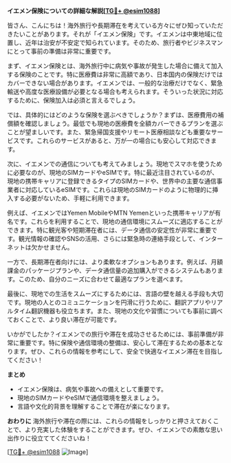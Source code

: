 **イエメン保険についての詳細な解説[[TG💪+ @esim1088](https://t.me/s/esim1088)]**

皆さん、こんにちは！海外旅行や長期滞在を考えている方々にぜひ知っていただきたいことがあります。それが「イエメン保険」です。イエメンは中東地域に位置し、近年は治安が不安定で知られています。そのため、旅行者やビジネスマンにとって事前の準備は非常に重要です。

まず、イエメン保険とは、海外旅行中に病気や事故が発生した場合に備えて加入する保険のことです。特に医療費は非常に高額であり、日本国内の保険だけではカバーできない場合があります。イエメンでは、一般的な治療だけでなく、緊急輸送や高度な医療設備が必要となる場合も考えられます。そういった状況に対応するために、保険加入は必須と言えるでしょう。

では、具体的にはどのような保険を選ぶべきでしょうか？まずは、医療費用の補償額を確認しましょう。最低でも現地の医療費を全額カバーできるプランを選ぶことが望ましいです。また、緊急帰国支援やリモート医療相談なども重要なサービスです。これらのサービスがあると、万が一の場合にも安心して対応できます。

次に、イエメンでの通信についても考えてみましょう。現地でスマホを使うために必要なのが、現地のSIMカードやeSIMです。特に最近注目されているのが、現地の携帯キャリアに登録できるタイプのSIMカードや、世界中の主要な通信事業者に対応しているeSIMです。これらは現地のSIMカードのように物理的に挿入する必要がないため、手軽に利用できます。

例えば、イエメンではYemen MobileやMTN Yemenといった携帯キャリアが有名です。これらを利用することで、現地の通信環境にスムーズに適応することができます。特に観光客や短期滞在者には、データ通信の安定性が非常に重要です。観光情報の確認やSNSの活用、さらには緊急時の連絡手段として、インターネットは欠かせません。

一方で、長期滞在者向けには、より柔軟なオプションもあります。例えば、月額課金のパッケージプランや、データ通信量の追加購入ができるシステムもあります。このため、自分のニーズに合わせて最適なプランを選べます。

最後に、現地での生活をスムーズにするためには、言語の壁を越える手段も大切です。現地の人とのコミュニケーションを円滑に行うために、翻訳アプリやリアルタイム翻訳機器も役立ちます。また、現地の文化や習慣についても事前に調べておくことで、より良い滞在が可能です。

いかがでしたか？イエメンでの旅行や滞在を成功させるためには、事前準備が非常に重要です。特に保険や通信環境の整備は、安心して滞在するための基本となります。ぜひ、これらの情報を参考にして、安全で快適なイエメン滞在を目指してください！

**まとめ**
- イエメン保険は、病気や事故への備えとして重要です。
- 現地のSIMカードやeSIMで通信環境を整えましょう。
- 言語や文化的背景を理解することで滞在が楽になります。

**おわりに**
海外旅行や滞在の際には、これらの情報をしっかりと押さえておくことで、より充実した体験をすることができます。ぜひ、イエメンでの素敵な思い出作りに役立ててくださいね！

[[TG💪+ @esim1088](https://t.me/s/esim1088) ![Image](https://i.postimg.cc/Y0z9fWf4/image.png)]